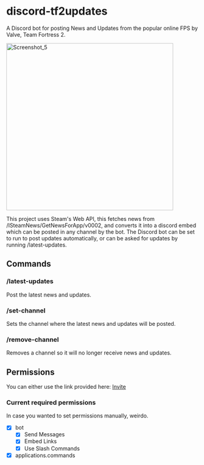# discord-tf2updates
A Discord bot for posting News and Updates from the popular online FPS by Valve, Team Fortress 2.

<img width="438" alt="Screenshot_5" src="https://user-images.githubusercontent.com/43029469/179492201-8e512deb-e360-42e6-87fa-2d159b450991.png">

This project uses Steam's Web API, this fetches news from /ISteamNews/GetNewsForApp/v0002, and converts it into a discord embed which can be posted in any channel by the bot. The Discord bot can be set to run to post updates automatically, or can be asked for updates by running /latest-updates.

## Commands

### /latest-updates

  Post the latest news and updates.

### /set-channel

  Sets the channel where the latest news and updates will be posted.
  
### /remove-channel

  Removes a channel so it will no longer receive news and updates.

## Permissions

  You can either use the link provided here: [Invite](https://discord.com/api/oauth2/authorize?client_id=995286897758830632&permissions=2147502080&scope=bot%20applications.commands)

  ### Current required permissions
  
  In case you wanted to set permissions manually, weirdo.

  - [x] bot
    - [x] Send Messages
    - [x] Embed Links
    - [x] Use Slash Commands
  - [x] applications.commands
